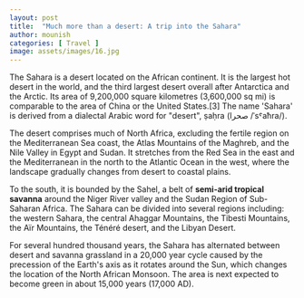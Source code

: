 ```yaml
---
layout: post
title:  "Much more than a desert: A trip into the Sahara"
author: mounish
categories: [ Travel ]
image: assets/images/16.jpg
---
```


The Sahara is a desert located on the African continent. It is the largest hot desert in the world, and the third largest desert overall after Antarctica and the Arctic. Its area of 9,200,000 square kilometres (3,600,000 sq mi) is comparable to the area of China or the United States.[3] The name 'Sahara' is derived from a dialectal Arabic word for "desert", ṣaḥra (صحرا /ˈsˤaħra/).

The desert comprises much of North Africa, excluding the fertile region on the Mediterranean Sea coast, the Atlas Mountains of the Maghreb, and the Nile Valley in Egypt and Sudan. It stretches from the Red Sea in the east and the Mediterranean in the north to the Atlantic Ocean in the west, where the landscape gradually changes from desert to coastal plains. 

To the south, it is bounded by the Sahel, a belt of **semi-arid tropical savanna** around the Niger River valley and the Sudan Region of Sub-Saharan Africa. The Sahara can be divided into several regions including: the western Sahara, the central Ahaggar Mountains, the Tibesti Mountains, the Aïr Mountains, the Ténéré desert, and the Libyan Desert.

For several hundred thousand years, the Sahara has alternated between desert and savanna grassland in a 20,000 year cycle caused by the precession of the Earth's axis as it rotates around the Sun, which changes the location of the North African Monsoon. The area is next expected to become green in about 15,000 years (17,000 AD).
